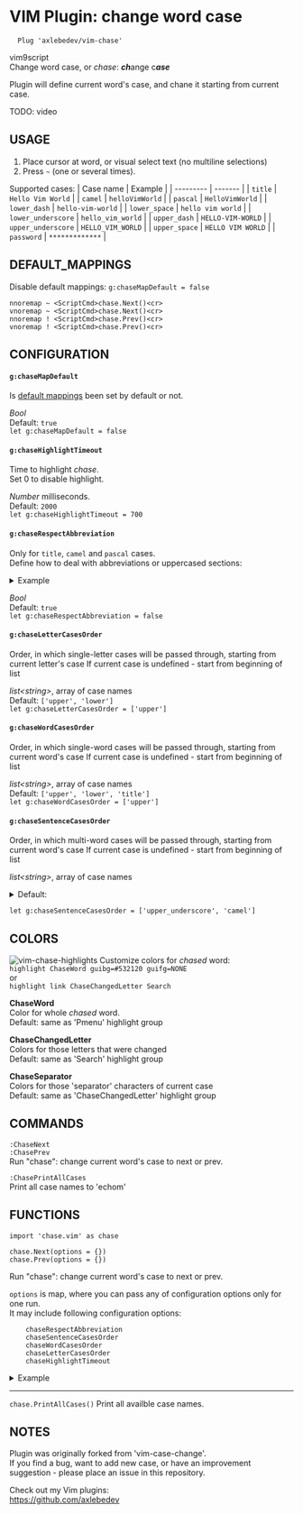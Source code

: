 # VIM Plugin: change word case
```
  Plug 'axlebedev/vim-chase'
```
vim9script  
Change word case, or *chase*: ***ch***ange c***ase***  

Plugin will define current word's case, and chane it starting from current case.

TODO: video

## USAGE
1. Place cursor at word, or visual select text (no multiline selections)
2. Press `~` (one or several times).  

Supported cases:
| Case name | Example |
| --------- | ------- |
| `title` | `Hello Vim World` |
| `camel` | `helloVimWorld` |
| `pascal` | `HelloVimWorld` |
| `lower_dash` | `hello-vim-world` |
| `lower_space` | `hello vim world` |
| `lower_underscore` | `hello_vim_world` |
| `upper_dash` | `HELLO-VIM-WORLD` |
| `upper_underscore` | `HELLO_VIM_WORLD` |
| `upper_space` | `HELLO VIM WORLD` |
| `password` | `*************` |

## DEFAULT_MAPPINGS
Disable default mappings: `g:chaseMapDefault = false`
```
nnoremap ~ <ScriptCmd>chase.Next()<cr>
vnoremap ~ <ScriptCmd>chase.Next()<cr>
nnoremap ! <ScriptCmd>chase.Prev()<cr>
vnoremap ! <ScriptCmd>chase.Prev()<cr>
```

## CONFIGURATION
#### `g:chaseMapDefault`
Is [default mappings](https://github.com/axlebedev/vim-chase/tree/master#default_mappings) been set by default or not.  

*Bool*  
Default: `true`  
`let g:chaseMapDefault = false`

#### `g:chaseHighlightTimeout`
Time to highlight _chase_.  
Set 0 to disable highlight.  

*Number* milliseconds.  
Default: `2000`  
`let g:chaseHighlightTimeout = 700`

#### `g:chaseRespectAbbreviation`
Only for `title`, `camel` and `pascal` cases.  
Define how to deal with abbreviations or uppercased sections:  
<details>
<summary>Example</summary>
Example:  
`g:chaseRespectAbbreviation = true`:  
`'sendSMSMessage' => 'SendSMSMessage' => 'Send SMS Message'`  
`g:chaseRespectAbbreviation = false`:  
`'sendSMSMessage' => 'sendSmsMessage' => 'Send Sms Message'`  
</details>

*Bool*  
Default: `true`  
`let g:chaseRespectAbbreviation = false`

#### `g:chaseLetterCasesOrder`
Order, in which single-letter cases will be passed through, starting from current letter's case
If current case is undefined - start from beginning of list

*list\<string\>*, array of case names  
Default: `['upper', 'lower']`  
`let g:chaseLetterCasesOrder = ['upper']`

#### `g:chaseWordCasesOrder`
Order, in which single-word cases will be passed through, starting from current word's case
If current case is undefined - start from beginning of list

*list\<string\>*, array of case names  
Default: `['upper', 'lower', 'title']`  
`let g:chaseWordCasesOrder = ['upper']`

#### `g:chaseSentenceCasesOrder`
Order, in which multi-word cases will be passed through, starting from current word's case
If current case is undefined - start from beginning of list

*list\<string\>*, array of case names  
<details>
<summary>Default:</summary>
<pre>
<code>
[
    'camel',
    'pascal',
    'lower_space',
    'lower_dash',
    'lower_underscore',
    'upper_underscore',
    'upper_dash',
    'upper_space',
    'title',
]
</code>
</pre>
</details>

`let g:chaseSentenceCasesOrder = ['upper_underscore', 'camel']`

## COLORS
![vim-chase-highlights](https://github.com/axlebedev/vim-chase/assets/3949614/777ee4a0-20bb-4b4e-b038-4a7919b6f482)
Customize colors for *chased* word:  
`highlight ChaseWord guibg=#532120 guifg=NONE`  
or  
`highlight link ChaseChangedLetter Search`

**ChaseWord**  
Color for whole *chased* word.  
Default: same as 'Pmenu' highlight group

**ChaseChangedLetter**  
Colors for those letters that were changed  
Default: same as 'Search' highlight group

**ChaseSeparator**  
Colors for those 'separator' characters of current case  
Default: same as 'ChaseChangedLetter' highlight group

## COMMANDS
`:ChaseNext`  
`:ChasePrev`  
Run "chase": change current word's case to next or prev.

`:ChasePrintAllCases`  
Print all case names to 'echom'

## FUNCTIONS
```
import 'chase.vim' as chase

chase.Next(options = {})  
chase.Prev(options = {})  
```

Run "chase": change current word's case to next or prev.

`options` is map, where you can pass any of configuration options only for one run.  
It may include following configuration options:
```
    chaseRespectAbbreviation
    chaseSentenceCasesOrder
    chaseWordCasesOrder
    chaseLetterCasesOrder
    chaseHighlightTimeout
```

<details>
<summary>Example</summary>

<code>chase.Next()</code> - simple run, without any customizations. Use global options<br/>  

<code>chase.Next({chaseRespectAbbreviation: false})</code> - simple run, but all abbreviations will be <i>chased</i> as usual word<br/>  

<code>chase.Next({chaseWordCasesOrder: ['upper'], chaseSentenceCasesOrder: ['upper_underscore']})</code> - replace any variable with CONSTANT_CASE<br/>
</details>

---

`chase.PrintAllCases()`
Print all availble case names.

## NOTES
Plugin was originally forked from 'vim-case-change'.  
If you find a bug, want to add new case, or have an improvement suggestion -
please place an issue in this repository.

Check out my Vim plugins:   
https://github.com/axlebedev  
